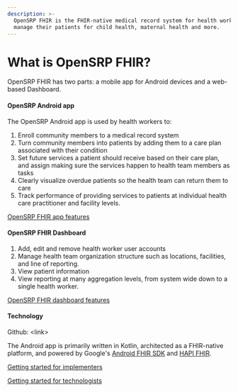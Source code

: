 ```yaml
---
description: >-
  OpenSRP FHIR is the FHIR-native medical record system for health workers to
  manage their patients for child health, maternal health and more.
---
```


# What is OpenSRP FHIR?

OpenSRP FHIR has two parts: a mobile app for Android devices and a web-based Dashboard.

#### OpenSRP Android app

The OpenSRP Android app is used by health workers to:

1. Enroll community members to a medical record system
2. Turn community members into patients by adding them to a care plan associated with their condition
3. Set future services a patient should receive based on their care plan, and assign making sure the services happen to health team members as tasks
4. Clearly visualize overdue patients so the health team can return them to care
5. Track performance of providing services to patients at individual health care practitioner and facility levels.



[OpenSRP FHIR app features​](what-is-opensrp-fhir/mobile-app-features.md)

#### OpenSRP FHIR Dashboard

1. Add, edit and remove health worker user accounts
2. Manage health team organization structure such as locations, facilities, and line of reporting.
3. View patient information
4. View reporting at many aggregation levels, from system wide down to a single health worker.

[OpenSRP FHIR dashboard features](what-is-opensrp-fhir/dashboard-features.md)

#### **Technology**

Github: ​\<link>

The Android app is primarily written in Kotlin​, architected as a FHIR-native platform, and powered by Google's [Android FHIR SDK](https://github.com/google/android-fhir) and [HAPI FHIR](https://hapifhir.io/).

[Getting started for implementers](basics-for-implementers/getting-started.md)&#x20;

[Getting started for technologists](engineering/getting-started.md)
